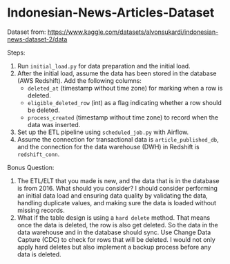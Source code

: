 # Indonesian-News-Articles-Dataset

Dataset from:
https://www.kaggle.com/datasets/alvonsukardi/indonesian-news-dataset-2/data

Steps:
1. Run `initial_load.py` for data preparation and the initial load.
2. After the initial load, assume the data has been stored in the database (AWS Redshift). Add the following columns:
    - `deleted_at` (timestamp without time zone) for marking when a row is deleted.
    - `eligible_deleted_row` (int) as a flag indicating whether a row should be deleted.
    - `process_created` (timestamp without time zone) to record when the data was inserted.
3. Set up the ETL pipeline using `scheduled_job.py` with Airflow.
4. Assume the connection for transactional data is `article_published_db`, and the connection for the data warehouse (DWH) in Redshift is `redshift_conn`.


Bonus Question:
1. The ETL/ELT that you made is new, and the data that is in the database is from 2016. What should you consider?
   I should consider performing an initial data load and ensuring data quality by validating the data, handling duplicate values, and making sure the data is loaded without missing records.
2. What if the table design is using a `hard delete` method. That means once the data is deleted, the row is also get deleted. So the data in
the data warehouse and in the database should sync.
   Use Change Data Capture (CDC) to check for rows that will be deleted. I would not only apply hard deletes but also implement a backup process before any data is deleted.

